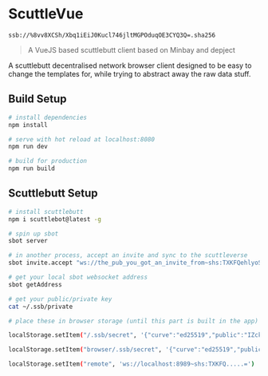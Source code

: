 # ScuttleVue

`ssb://%8vv8XCSh/Xbq1iEiJ0Kucl746jltMGPOduqOE3CYQ3Q=.sha256`

> A VueJS based scuttlebutt client based on Minbay and depject

A scuttlebutt decentralised network browser client designed to be easy to change the templates for, while trying to abstract away the raw data stuff.



## Build Setup

``` bash
# install dependencies
npm install

# serve with hot reload at localhost:8080
npm run dev

# build for production
npm run build

```

## Scuttlebutt Setup

``` bash
# install scuttlebutt
npm i scuttlebot@latest -g

# spin up sbot
sbot server

# in another process, accept an invite and sync to the scuttleverse
sbot invite.accept "ws://the_pub_you_got_an_invite_from~shs:TXKFQehlyoS_invite_code_blah_blah="

# get your local sbot websocket address
sbot getAddress

# get your public/private key
cat ~/.ssb/private

# place these in browser storage (until this part is built in the app)

localStorage.setItem("/.ssb/secret", '{"curve":"ed25519","public":"IZckcDcgB....."}')

localStorage.setItem("browser/.ssb/secret", '{"curve":"ed25519","public":"IZckcDcgB....."}')

localStorage.setItem("remote", 'ws://localhost:8989~shs:TXKFQ.....=')
```

```
